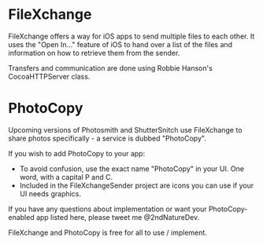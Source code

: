 FileXchange
===========

FileXchange offers a way for iOS apps to send multiple files to each other. It uses the "Open In..." feature of iOS to hand over a list of the files and information on how to retrieve them from the sender.

Transfers and communication are done using Robbie Hanson's CocoaHTTPServer class.

PhotoCopy
=========
Upcoming versions of Photosmith and ShutterSnitch use FileXchange to share photos specifically - a service is dubbed "PhotoCopy".

If you wish to add PhotoCopy to your app:

 * To avoid confusion, use the exact name "PhotoCopy" in your UI. One word, with a capital P and C.
 * Included in the FileXchangeSender project are icons you can use if your UI needs graphics.

If you have any questions about implementation or want your PhotoCopy-enabled app listed here, please tweet me @2ndNatureDev.

FileXchange and PhotoCopy is free for all to use / implement.
